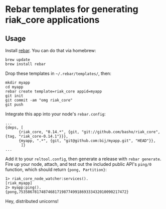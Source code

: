 # Rebar templates for generating riak\_core applications #

## Usage ##

Install [rebar](https://github.com/basho/rebar). You can do that via homebrew:

    brew update
    brew install rebar

Drop these templates in `~/.rebar/templates/`, then:

    mkdir myapp
    cd myapp
    rebar create template=riak_core appid=myapp
    git init
    git commit -am "omg riak_core"
    git push

Integrate this app into your node's `rebar.config`:

    ...
    {deps, [
          {riak_core, "0.14.*", {git, "git://github.com/basho/riak_core", {tag, "riak_core-0.14.1"}}},
          {myapp, ".*", {git, "git@github.com:bij/myapp.git", "HEAD"}},
           ]}
    ...

Add it to your `reltool.config`, then generate a release with `rebar generate`.
Fire up your node, attach, and test out the included public API's `ping/0`
function, which should return `{pong, Partition}`:

    1> riak_core_node_watcher:services().
    [riak_myapp]
    2> myapp:ping().
    {pong,753586781748746817198774991869333432010090217472}

Hey, distributed unicorns!